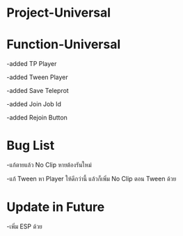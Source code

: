# Project-Universal


# Function-Universal

-added TP Player

-added Tween Player

-added Save Teleprot

-added Join Job Id

-added Rejoin Button



# Bug List

-แก้ตายแล้ว No Clip หายต้องรันใหม่

-แก้ Tween หา Player ให้ดีกว่านี้ แล้วก็เพิ่ม No Clip ตอน Tween ด้วย


# Update in Future


-เพิ่ม ESP ด้วย
